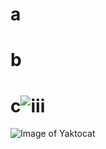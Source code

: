 # a
# b
# c![iii](https://github.com/samiawan96/skills-communicate-using-markdown/assets/141820287/99fd195d-3051-47a7-8344-10f3ccc48d46)


![Image of Yaktocat](https://octodex.github.com/images/yaktocat.png)
